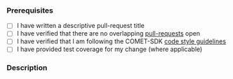 ### Prerequisites

- [ ] I have written a descriptive pull-request title
- [ ] I have verified that there are no overlapping [pull-requests](https://github.com/STARIONGROUP/COMET-BatchEditor-Community-Edition/pulls) open
- [ ] I have verified that I am following the COMET-SDK [code style guidelines](https://raw.githubusercontent.com/STARIONGROUP/COMET-BatchEditor-Community-Edition/master/.github/CONTRIBUTING.md)
- [ ] I have provided test coverage for my change (where applicable)

### Description
<!-- A description of the changes proposed in the pull-request -->

<!-- Thanks for contributing to COMET-BatchEditor! -->